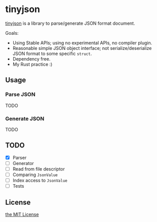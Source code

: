 tinyjson
========

[tinyjson](https://github.com/rhysd/tinyjson) is a library to parse/generate JSON format document.

Goals:

- Using Stable APIs; using no experimental APIs, no compiler plugin.
- Reasonable simple JSON object interface; not serialize/deserialize JSON format to some specific `struct`.
- Dependency free.
- My Rust practice :)

## Usage

### Parse JSON

TODO

### Generate JSON

TODO

## TODO

- [x] Parser
- [ ] Generator
- [ ] Read from file descriptor
- [ ] Comparing `JsonValue`
- [ ] Index access to `JsonValue`
- [ ] Tests

## License

[the MIT License](LICENSE.txt)
